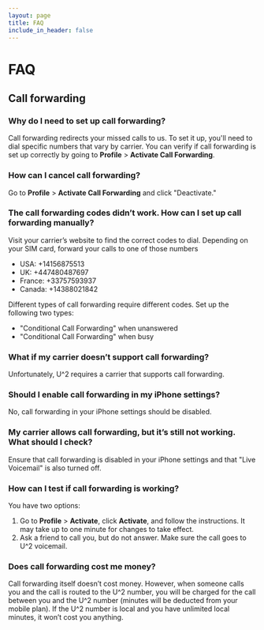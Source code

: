 ```yaml
---
layout: page
title: FAQ
include_in_header: false
---
```

# FAQ

## Call forwarding

### Why do I need to set up call forwarding?

Call forwarding redirects your missed calls to us. To set it up, you'll need to dial specific numbers that vary by carrier. You can verify if call forwarding is set up correctly by going to **Profile** > **Activate Call Forwarding**.

### How can I cancel call forwarding?

Go to **Profile** > **Activate Call Forwarding** and click "Deactivate."

### The call forwarding codes didn’t work. How can I set up call forwarding manually?

Visit your carrier’s website to find the correct codes to dial. Depending on your SIM card, forward your calls to one of those numbers
- USA: +14156875513
- UK: +447480487697
- France: +33757593937
- Canada: +14388021842

Different types of call forwarding require different codes. Set up the following two types:
- "Conditional Call Forwarding" when unanswered
- "Conditional Call Forwarding" when busy

### What if my carrier doesn’t support call forwarding?

Unfortunately, U^2 requires a carrier that supports call forwarding.

### Should I enable call forwarding in my iPhone settings?

No, call forwarding in your iPhone settings should be disabled.

### My carrier allows call forwarding, but it’s still not working. What should I check?

Ensure that call forwarding is disabled in your iPhone settings and that "Live Voicemail" is also turned off.

### How can I test if call forwarding is working?

You have two options:
1. Go to **Profile** > **Activate**, click **Activate**, and follow the instructions. It may take up to one minute for changes to take effect.
2. Ask a friend to call you, but do not answer. Make sure the call goes to U^2 voicemail.

### Does call forwarding cost me money?

Call forwarding itself doesn’t cost money. However, when someone calls you and the call is routed to the U^2 number, you will be charged for the call between you and the U^2 number (minutes will be deducted from your mobile plan). If the U^2 number is local and you have unlimited local minutes, it won’t cost you anything.




